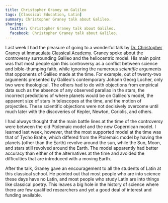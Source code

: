 ```yaml
---
title: Christopher Graney on Galileo
tags: [Classical Education, Latin]
summary: Christopher Graney talk about Galileo.
sharing:
  twitter: Christopher Graney talk about Galileo.
  facebook: Christopher Graney talk about Galileo.
---
```


Last week I had the pleasure of going to a wonderful talk by [Dr. Christopher Graney](https://www.amazon.com/Setting-Aside-All-Authority-Copernicus/dp/0268029881) at [Immaculata Classical Academy](http://www.immaculataclassicalacademy.com/).  Graney spoke about the controversy surrounding Galileo and the heliocentric model.  His main point was that most people spin this controversy as a conflict between science and bible-thumping faith, while ignoring the numerous *scientific* arguments that opponents of Galileo made at the time.  For example, out of twenty-two arguments presented by Galileo's contemporary Johann Georg Locher, only two were theological.  The others had to do with objections from empirical data such as the absence of any observed parallax in the stars, the incorrect predictions of where planets would be on Galileo's model, the apparent size of stars in telescopes at the time, and the motion of projectiles.  These scientific objections were not decisively overcome until much later with the discoveries of Kepler, Newton, Coriolis, and others.

I had always thought that the main battle lines at the time of the controversy were between the old Ptolemaic model and the new Copernican model.  I learned last week, however, that the most supported model at the time was that of Tycho Brahe, which differed from the Ptolemaic model by having the planets (other than the Earth) revolve around the sun, while the Sun, Moon, and stars still revolved around the Earth.  The model apparently had better accuracy than either of the alternatives at the time and avoided the difficulties that are introduced with a moving Earth.

After the talk, Graney gave an encouragement to all the students of Latin at this classical school.  He pointed out that most people who are into science these days have no Latin, and most people who study Latin are into things like classical poetry.  This leaves a big hole in the history of science where there are few qualified researchers and yet a good deal of interest and funding available.